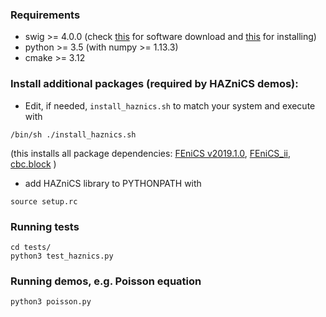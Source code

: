 ### Requirements
- swig >= 4.0.0 (check [this](http://www.swig.org/download.html) for software download and [this](https://github.com/swig/swig/wiki/Getting-Started) for installing)
- python >= 3.5 (with numpy >= 1.13.3)
- cmake >= 3.12

### Install additional packages (required by HAZniCS demos): 
- Edit, if needed, `install_haznics.sh` to match your system and execute with 
```
/bin/sh ./install_haznics.sh
``` 
(this installs all package dependencies: [FEniCS v2019.1.0](https://fenicsproject.org/download/archive/), [FEniCS_ii](https://github.com/MiroK/fenics_ii), [cbc.block](https://bitbucket.org/fenics-apps/cbc.block/) )
- add HAZniCS library to PYTHONPATH with 
```
source setup.rc
``` 

### Running tests
```
cd tests/
python3 test_haznics.py
```

### Running demos, e.g. Poisson equation
```
python3 poisson.py
```
